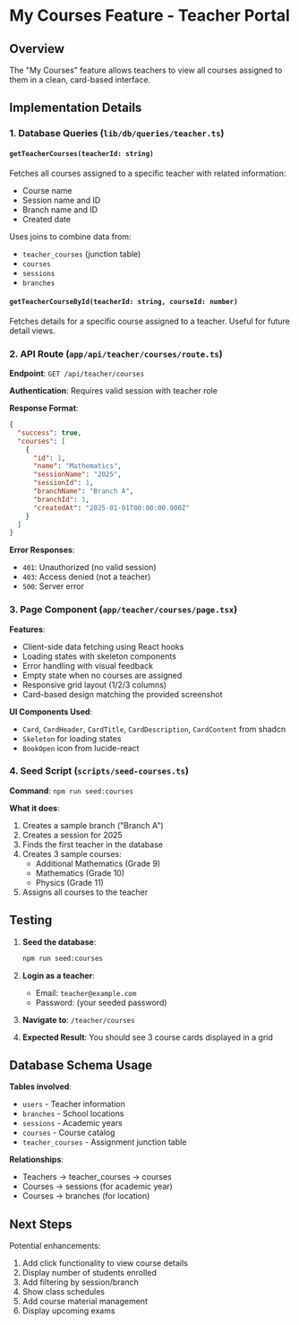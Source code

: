 # My Courses Feature - Teacher Portal

## Overview
The "My Courses" feature allows teachers to view all courses assigned to them in a clean, card-based interface.

## Implementation Details

### 1. Database Queries (`lib/db/queries/teacher.ts`)

#### `getTeacherCourses(teacherId: string)`
Fetches all courses assigned to a specific teacher with related information:
- Course name
- Session name and ID
- Branch name and ID
- Created date

Uses joins to combine data from:
- `teacher_courses` (junction table)
- `courses`
- `sessions`
- `branches`

#### `getTeacherCourseById(teacherId: string, courseId: number)`
Fetches details for a specific course assigned to a teacher. Useful for future detail views.

### 2. API Route (`app/api/teacher/courses/route.ts`)

**Endpoint**: `GET /api/teacher/courses`

**Authentication**: Requires valid session with teacher role

**Response Format**:
```json
{
  "success": true,
  "courses": [
    {
      "id": 1,
      "name": "Mathematics",
      "sessionName": "2025",
      "sessionId": 1,
      "branchName": "Branch A",
      "branchId": 1,
      "createdAt": "2025-01-01T00:00:00.000Z"
    }
  ]
}
```

**Error Responses**:
- `401`: Unauthorized (no valid session)
- `403`: Access denied (not a teacher)
- `500`: Server error

### 3. Page Component (`app/teacher/courses/page.tsx`)

**Features**:
- Client-side data fetching using React hooks
- Loading states with skeleton components
- Error handling with visual feedback
- Empty state when no courses are assigned
- Responsive grid layout (1/2/3 columns)
- Card-based design matching the provided screenshot

**UI Components Used**:
- `Card`, `CardHeader`, `CardTitle`, `CardDescription`, `CardContent` from shadcn
- `Skeleton` for loading states
- `BookOpen` icon from lucide-react

### 4. Seed Script (`scripts/seed-courses.ts`)

**Command**: `npm run seed:courses`

**What it does**:
1. Creates a sample branch ("Branch A")
2. Creates a session for 2025
3. Finds the first teacher in the database
4. Creates 3 sample courses:
   - Additional Mathematics (Grade 9)
   - Mathematics (Grade 10)
   - Physics (Grade 11)
5. Assigns all courses to the teacher

## Testing

1. **Seed the database**:
   ```bash
   npm run seed:courses
   ```

2. **Login as a teacher**:
   - Email: `teacher@example.com`
   - Password: (your seeded password)

3. **Navigate to**: `/teacher/courses`

4. **Expected Result**: You should see 3 course cards displayed in a grid

## Database Schema Usage

**Tables involved**:
- `users` - Teacher information
- `branches` - School locations
- `sessions` - Academic years
- `courses` - Course catalog
- `teacher_courses` - Assignment junction table

**Relationships**:
- Teachers → teacher_courses → courses
- Courses → sessions (for academic year)
- Courses → branches (for location)

## Next Steps

Potential enhancements:
1. Add click functionality to view course details
2. Display number of students enrolled
3. Add filtering by session/branch
4. Show class schedules
5. Add course material management
6. Display upcoming exams
